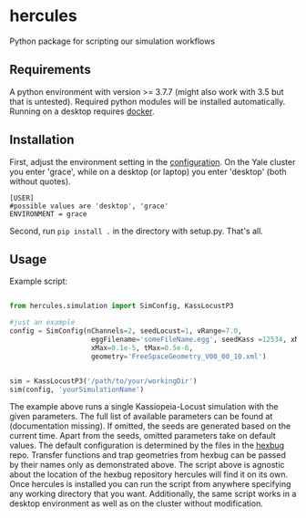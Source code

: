 # hercules
Python package for scripting our simulation workflows

## Requirements

A python environment with version >= 3.7.7 (might also work with 3.5 but that is untested). Required python modules will be installed automatically.
Running on a desktop requires [docker](https://www.docker.com/get-started).

## Installation

First, adjust the environment setting in the [configuration](./hercules/settings/config.ini). On the Yale cluster you enter 'grace', while on a desktop (or laptop) you enter 'desktop' (both without quotes).
```
[USER]
#possible values are 'desktop', 'grace'
ENVIRONMENT = grace
```

Second, run `pip install .` in the directory with setup.py. That's all.

## Usage

Example script:

```python

from hercules.simulation import SimConfig, KassLocustP3

#just an example
config = SimConfig(nChannels=2, seedLocust=1, vRange=7.0,
                    eggFilename='someFileName.egg', seedKass =12534, xMin=-0.1e-5, 
                    xMax=0.1e-5, tMax=0.5e-6,
                    geometry='FreeSpaceGeometry_V00_00_10.xml')


sim = KassLocustP3('/path/to/your/workingDir')
sim(config, 'yourSimulationName')

```
The example above runs a single Kassiopeia-Locust simulation with the given parameters. The full list of available parameters can be found at (documentation missing). If omitted, the seeds are generated based on the current time. Apart from the seeds, omitted parameters take on default values. The default configuration is determined by the files in the [hexbug](https://github.com/project8/hexbug/tree/459dffe30eea7d8bab9ddff78b63fda5198041ad) repo. Transfer functions and trap geometries from hexbug can be passed by their names only as demonstrated above. The script above is agnostic about the location of the hexbug repository hercules will find it on its own. Once hercules is installed you can run the script from anywhere specifying any working directory that you want. Additionally, the same script works in a desktop environment as well as on the cluster without modification. 
